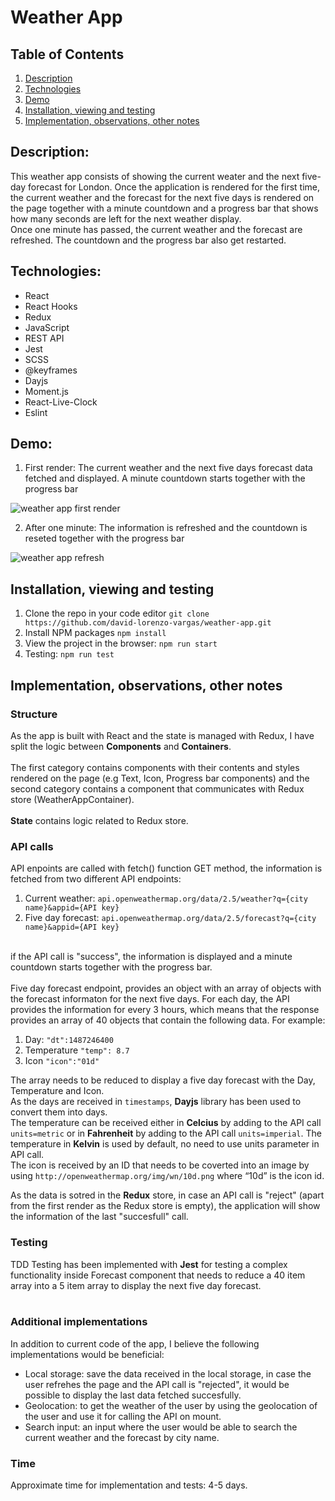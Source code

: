 
# Weather App

## Table of Contents
1. [Description](#description)
2. [Technologies](#technologies)
3. [Demo](#demo)
4. [Installation, viewing and testing](#installation-viewing-and-testing)
5. [Implementation, observations, other notes](#implementation-observations-other-notes)


## Description:
This weather app consists of showing the current weater and the next five-day forecast for London. Once the application is rendered for the first time, the current weather and the forecast for the next five days is rendered on the page together with a minute countdown and a progress bar that shows how many seconds are left for the next weather display.
<br>
Once one minute has passed, the current weather and the forecast are refreshed. The countdown and the progress bar also get restarted.
<br>

## Technologies:

<ul>
  <li>React</li>
  <li>React Hooks</li>
  <li>Redux</li>
  <li>JavaScript</li>
  <li>REST API</li>
  <li>Jest</li>
  <li>SCSS</li>
  <li>@keyframes</li>
  <li>Dayjs</li>
  <li>Moment.js</li>
  <li>React-Live-Clock</li>
  <li>Eslint</li>
</ul>

## Demo:
1. First render: The current weather and the next five days forecast data fetched and displayed. A minute countdown starts together with the progress bar

![weather app first render](https://user-images.githubusercontent.com/72414745/107151677-1121b580-6964-11eb-9a37-99cb9c1a490b.gif)
<br>

2. After one minute: The information is refreshed and the countdown is reseted together with the progress bar

![weather app refresh](https://user-images.githubusercontent.com/72414745/107151694-20a0fe80-6964-11eb-8f72-a092a31b75ab.gif)
<br>

## Installation, viewing and testing
1. Clone the repo in your code editor
`git clone https://github.com/david-lorenzo-vargas/weather-app.git`
2. Install NPM packages `npm install`
3. View the project in the browser: `npm run start`
4. Testing: `npm run test`

## Implementation, observations, other notes

### Structure
As the app is built with React and the state is managed with Redux, I have split the logic between **Components** and **Containers**.
</br>
</br>
The first category contains components with their contents and styles rendered on the page (e.g Text, Icon, Progress bar components) and the second category contains a component that communicates with Redux store (WeatherAppContainer).</br></br>
**State** contains logic related to Redux store.

### API calls
API enpoints are called with fetch() function GET method, the information is fetched from two different API endpoints:
1. Current weather: `api.openweathermap.org/data/2.5/weather?q={city name}&appid={API key}`
2. Five day forecast: `api.openweathermap.org/data/2.5/forecast?q={city name}&appid={API key}`
<br>
if the API call is "success", the information is displayed and a minute countdown starts together with the progress bar.
</br>
</br>
Five day forecast endpoint, provides an object with an array of objects with the forecast informaton for the next five days. For each day, the API provides the information for every 3 hours, which means that the response provides an array of 40 objects that contain the following data. For example:
<br>

1. Day: `"dt":1487246400`
2. Temperature `"temp": 8.7`
3. Icon `"icon":"01d"`

The array needs to be reduced to display a five day forecast with the Day, Temperature and Icon.<br>
As the days are received in `timestamps`, **Dayjs** library has been used to convert them into days.<br>
The temperature can be received either in **Celcius** by adding to the API call `units=metric` or in **Fahrenheit** by adding to the API call `units=imperial`. The temperature in **Kelvin** is used by default, no need to use units parameter in API call.<br>
The icon is received by an ID that needs to be coverted into an image by using `http://openweathermap.org/img/wn/10d.png` where “10d” is the icon id.

As the data is sotred in the **Redux** store, in case an API call is "reject" (apart from the first render as the Redux store is empty), the application will show the information of the last "succesfull" call.


### Testing
TDD Testing has been implemented with **Jest** for testing a complex functionality inside Forecast component that needs to reduce a 40 item array into a 5 item array to display the next five day forecast.</br></br>

### Additional implementations
In addition to current code of the app, I believe the following implementations would be beneficial:</br>
- Local storage: save the data received in the local storage, in case the user refrehes the page and the API call is "rejected", it would be possible to display the last data fetched succesfully.
- Geolocation: to get the weather of the user by using the geolocation of the user and use it for calling the API on mount.
- Search input: an input where the user would be able to search the current weather and the forecast by city name.

### Time
Approximate time for implementation and tests: 4-5 days.
